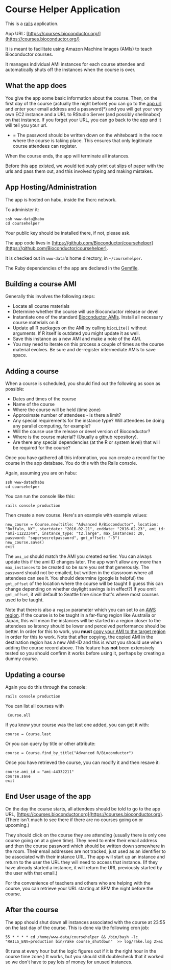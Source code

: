 # Course Helper Application

This is a [rails](http://rubyonrails.org/) application.

App URL: [https://courses.bioconductor.org/](https://courses.bioconductor.org/)

It is meant to facilitate using Amazon Machine Images (AMIs) to
teach Bioconductor courses.

It manages individual AMI instances for each course attendee and
automatically shuts off the instances when the course is over.

## What the app does

You give the app some basic information about the course.
Then, on the first day of the course (actually the night before)
you can go to the [app url](https://courses.bioconductor.org/)
and enter your email address and a password(*) and you will get
your very own EC2 instance and a URL to RStudio Server
(and possibly shellinabox) on that instance. If you forget
your URL, you can go back to the app and it will tell you
your url. 

* = The password should be written down on the whiteboard
in the room where the course is taking place. This ensures
that only legitimate course attendees can register.

When the course ends, the app will terminate all instances.

Before this app existed, we would tediously print out slips of
paper with the urls and pass them out, and this involved
typing and making mistakes.




## App Hosting/Administration

The app is hosted on habu, inside the fhcrc network.

To administer it:

    ssh www-data@habu
    cd coursehelper

Your public key should be installed there, if not, please ask.

The app code lives in [https://github.com/Bioconductor/coursehelper](https://github.com/Bioconductor/coursehelper).

It is checked out in `www-data`'s  home directory, in 
`~/coursehelper`.

The Ruby dependencies of the app are declared in the
[Gemfile](Gemfile).

## Building a course AMI

Generally this involves the following steps:

* Locate all course materials
* Determine whether the course will use Bioconductor release or devel
* Instantiate one of the standard
  [Bioconductor AMIs](http://www.bioconductor.org/help/bioconductor-cloud-ami/#ami_ids). Install all necessary course materials on it.
* Update all R packages on the AMI by calling `biocLite()` without
  arguments. If R itself is outdated you might update it as well.
* Save this instance as a new AMI and make a note of the AMI.
* You may need to iterate on this process a couple
  of times as the course material evolves. Be sure and
  de-register intermediate AMIs to save space.

## Adding a course

When a course is scheduled, you should find out the following
as soon as possible:

* Dates and times of the course
* Name of the course
* Where the course will be held (time zone)
* Approximate number of attendees - is there a limit?
* Any special requirements for the instance type? Will attendees
  be doing any parallel computing, for example?
* Will the course use the release or devel version of Bioconductor?
* Where is the course material? (Usually a github repository).
* Are there any special dependencies (at the R or system level)
  that will be required for the course?

Once you have gathered all this information, you can create a
record for the course in the app database. You do this with the 
Rails console. 

Again, assuming you are on habu:

    ssh www-data@habu
    cd coursehelper

You can run the console like this:

	rails console production

Then create a new course. Here's an example with example values:

    new_course = Course.new(title: "Advanced R/Bioconductor", location: "Buffalo, NY", startdate: "2016-02-21", enddate: "2016-02-23", ami_id: "ami-11223344", instance_type: "t2.large", max_instances: 20, password: "supersecretpassword", gmt_offset: "-5")
    new_course.save()
    exit


The `ami_id` should match the AMI you created earlier. You can always
update this if the ami ID changes later. The app won't allow any more
than `max_instances` to be created so be sure you set that generously.
The `password` should not be emailed, but written in the classroom
where all attendees can see it. You should determine (google is helpful)
the `gmt_offset` of the location where the course will be taught (I
guess this can change depending on whether daylight savings is in effect?)
If you omit `gmt_offset`, it will default to Seattle time since
that's where most courses used to be taught.

Note that there is also a `region` parameter which you can
set to an [AWS region](https://docs.aws.amazon.com/AWSEC2/latest/UserGuide/using-regions-availability-zones.html).
If the course is to be taught in a far-flung region 
like Australia or Japan, this will mean the instances will
be started in a region closer to the attendees so 
latency should be lower and perceived
performance should be better. In order for this to work,
you **must** 
[copy your AMI to the target region](https://docs.aws.amazon.com/AWSEC2/latest/UserGuide/CopyingAMIs.html)
in order for this to work. Note that after copying, the copied
AMI in the destination region has a new AMI-ID and this
is what you should use when adding the course record above.
This feature has **not** been extensively tested so you
should confirm it works before using it, perhaps by creating
a dummy course.


## Updating a course

Again you do this through the console:

    rails console production


 You can list all courses with 

     Course.all

If you know your course was the last one added, you can get it with:

    course = Course.last

Or you can query by title or other attribute:

    course = Course.find_by_title("Advanced R/Bioconductor")

Once you have retrieved the course, you can modify it and then resave it:

    course.ami_id = "ami-44332211"
    course.save
    exit


## End User usage of the app

On the day the course starts,
all attendees should be told to go to the app URL,
[https://courses.bioconductor.org](https://courses.bioconductor.org).
(There isn't much to see there if there are no courses going
on or upcoming.)

They should click on the course they are attending (usually there
is only one course going on at a given time).
They need to enter their email address and then the course
password which should be written down somewhere in the room.
Their email addresses are not tracked, just used as an identifier
to be associated with their instance URL. The app
will start up an instance and return to the user the URL
they will need to access that instance. (If they have already
started a instance, it will return the URL previously
started by the user with that email.)

For the convenience of teachers and others who are helping
with the course, you can retrieve your URL starting at 8PM
the night before the course.

## After the course

The app should shut down all instances associated with the course
at 23:55 on the last day of the course. This is done via the
following cron job:

    55 * * * * cd /home/www-data/coursehelper && /bin/bash -lc "RAILS_ENV=production bin/rake course_shutdown"  >> log/rake.log 2>&1

 (It runs at every hour but the logic figures out if it is the right
 hour in the course time zone.)
It works, but you should still doublecheck that it worked so we 
don't have to pay lots of money for unused instances.

